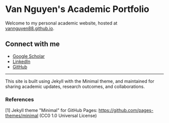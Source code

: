 # Van Nguyen's Academic Portfolio

Welcome to my personal academic website, hosted at [vannguyen88.github.io](https://vannguyen88.github.io).

## Connect with me
- [Google Scholar](https://scholar.google.com/citations?user=kLtEOdwAAAAJ&hl=en)
- [LinkedIn](https://www.linkedin.com/in/van-nguyen-phd-47357b135/)
- [GitHub](https://github.com/vannguyennd)

---

This site is built using Jekyll with the Minimal theme, and maintained for sharing academic updates, research outcomes, and collaborations.


### References

[1] Jekyll theme "Minimal" for GitHub Pages: https://github.com/pages-themes/minimal (CC0 1.0 Universal License)
